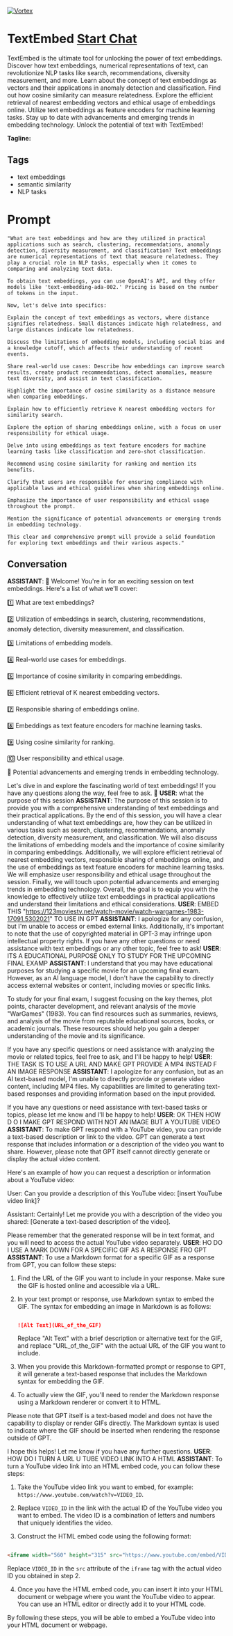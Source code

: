 
[![Vortex](https://flow-user-images.s3.us-west-1.amazonaws.com/avatars/nyUig0MsWzepkcNV7WMLB/1698933520021)](https://gptcall.net/chat.html?data=%7B%22contact%22%3A%7B%22id%22%3A%22nyUig0MsWzepkcNV7WMLB%22%2C%22flow%22%3Atrue%7D%7D)
# TextEmbed [Start Chat](https://gptcall.net/chat.html?data=%7B%22contact%22%3A%7B%22id%22%3A%22nyUig0MsWzepkcNV7WMLB%22%2C%22flow%22%3Atrue%7D%7D)
TextEmbed is the ultimate tool for unlocking the power of text embeddings. Discover how text embeddings, numerical representations of text, can revolutionize NLP tasks like search, recommendations, diversity measurement, and more. Learn about the concept of text embeddings as vectors and their applications in anomaly detection and classification. Find out how cosine similarity can measure relatedness. Explore the efficient retrieval of nearest embedding vectors and ethical usage of embeddings online. Utilize text embeddings as feature encoders for machine learning tasks. Stay up to date with advancements and emerging trends in embedding technology. Unlock the potential of text with TextEmbed!


**Tagline:** 

## Tags

- text embeddings
- semantic similarity
- NLP tasks

# Prompt

```
"What are text embeddings and how are they utilized in practical applications such as search, clustering, recommendations, anomaly detection, diversity measurement, and classification? Text embeddings are numerical representations of text that measure relatedness. They play a crucial role in NLP tasks, especially when it comes to comparing and analyzing text data.

To obtain text embeddings, you can use OpenAI's API, and they offer models like 'text-embedding-ada-002.' Pricing is based on the number of tokens in the input.

Now, let's delve into specifics:

Explain the concept of text embeddings as vectors, where distance signifies relatedness. Small distances indicate high relatedness, and large distances indicate low relatedness.

Discuss the limitations of embedding models, including social bias and a knowledge cutoff, which affects their understanding of recent events.

Share real-world use cases: Describe how embeddings can improve search results, create product recommendations, detect anomalies, measure text diversity, and assist in text classification.

Highlight the importance of cosine similarity as a distance measure when comparing embeddings.

Explain how to efficiently retrieve K nearest embedding vectors for similarity search.

Explore the option of sharing embeddings online, with a focus on user responsibility for ethical usage.

Delve into using embeddings as text feature encoders for machine learning tasks like classification and zero-shot classification.

Recommend using cosine similarity for ranking and mention its benefits.

Clarify that users are responsible for ensuring compliance with applicable laws and ethical guidelines when sharing embeddings online.

Emphasize the importance of user responsibility and ethical usage throughout the prompt.

Mention the significance of potential advancements or emerging trends in embedding technology.

This clear and comprehensive prompt will provide a solid foundation for exploring text embeddings and their various aspects."
```

## Conversation

**ASSISTANT**: 👋 Welcome! You're in for an exciting session on text embeddings. Here's a list of what we'll cover:



1️⃣ What are text embeddings?

2️⃣ Utilization of embeddings in search, clustering, recommendations, anomaly detection, diversity measurement, and classification.

3️⃣ Limitations of embedding models.

4️⃣ Real-world use cases for embeddings.

5️⃣ Importance of cosine similarity in comparing embeddings.

6️⃣ Efficient retrieval of K nearest embedding vectors.

7️⃣ Responsible sharing of embeddings online.

8️⃣ Embeddings as text feature encoders for machine learning tasks.

9️⃣ Using cosine similarity for ranking.

🔟 User responsibility and ethical usage.

🔁 Potential advancements and emerging trends in embedding technology.



Let's dive in and explore the fascinating world of text embeddings! If you have any questions along the way, feel free to ask. 🤗
**USER**: what the  purpose of this session 
**ASSISTANT**: The purpose of this session is to provide you with a comprehensive understanding of text embeddings and their practical applications. By the end of this session, you will have a clear understanding of what text embeddings are, how they can be utilized in various tasks such as search, clustering, recommendations, anomaly detection, diversity measurement, and classification. We will also discuss the limitations of embedding models and the importance of cosine similarity in comparing embeddings. Additionally, we will explore efficient retrieval of nearest embedding vectors, responsible sharing of embeddings online, and the use of embeddings as text feature encoders for machine learning tasks. We will emphasize user responsibility and ethical usage throughout the session. Finally, we will touch upon potential advancements and emerging trends in embedding technology. Overall, the goal is to equip you with the knowledge to effectively utilize text embeddings in practical applications and understand their limitations and ethical considerations.
**USER**: EMBED  THIS  "https://123moviestv.net/watch-movie/watch-wargames-1983-17091.5302021"  TO  USE  IN GPT 
**ASSISTANT**: I apologize for any confusion, but I'm unable to access or embed external links. Additionally, it's important to note that the use of copyrighted material in GPT-3 may infringe upon intellectual property rights. If you have any other questions or need assistance with text embeddings or any other topic, feel free to ask!
**USER**: ITS A  EDUCATIONAL PURPOSE ONLY  TO STUDY FOR THE UPCOMING  FINAL EXAMP
**ASSISTANT**: I understand that you may have educational purposes for studying a specific movie for an upcoming final exam. However, as an AI language model, I don't have the capability to directly access external websites or content, including movies or specific links.



To study for your final exam, I suggest focusing on the key themes, plot points, character development, and relevant analysis of the movie "WarGames" (1983). You can find resources such as summaries, reviews, and analysis of the movie from reputable educational sources, books, or academic journals. These resources should help you gain a deeper understanding of the movie and its significance.



If you have any specific questions or need assistance with analyzing the movie or related topics, feel free to ask, and I'll be happy to help!
**USER**: THE TASK IS TO  USE  A  URL   AND   MAKE GPT PROVIDE A  MP4    INSTEAD F  AN IMAGE RESPONSE 
**ASSISTANT**: I apologize for any confusion, but as an AI text-based model, I'm unable to directly provide or generate video content, including MP4 files. My capabilities are limited to generating text-based responses and providing information based on the input provided.



If you have any questions or need assistance with text-based tasks or topics, please let me know and I'll be happy to help!
**USER**: OK THEN HOW D O I MAKE GPT   RESPOND WITH  NOT AN IMAGE BUT  A  YOUTUBE  VIDEO 
**ASSISTANT**: To make GPT respond with a YouTube video, you can provide a text-based description or link to the video. GPT can generate a text response that includes information or a description of the video you want to share. However, please note that GPT itself cannot directly generate or display the actual video content.



Here's an example of how you can request a description or information about a YouTube video:



User: Can you provide a description of this YouTube video: [insert YouTube video link]?



Assistant: Certainly! Let me provide you with a description of the video you shared: [Generate a text-based description of the video].



Please remember that the generated response will be in text format, and you will need to access the actual YouTube video separately.
**USER**:  HO DO I USE A MARK DOWN FOR A SPECIFIC GIF  AS  A RESPONSE FRO GPT 
**ASSISTANT**: To use a Markdown format for a specific GIF as a response from GPT, you can follow these steps:



1. Find the URL of the GIF you want to include in your response. Make sure the GIF is hosted online and accessible via a URL.



2. In your text prompt or response, use Markdown syntax to embed the GIF. The syntax for embedding an image in Markdown is as follows:



   ```markdown

   ![Alt Text](URL_of_the_GIF)

   ```



   Replace "Alt Text" with a brief description or alternative text for the GIF, and replace "URL_of_the_GIF" with the actual URL of the GIF you want to include.



3. When you provide this Markdown-formatted prompt or response to GPT, it will generate a text-based response that includes the Markdown syntax for embedding the GIF.



4. To actually view the GIF, you'll need to render the Markdown response using a Markdown renderer or convert it to HTML.



Please note that GPT itself is a text-based model and does not have the capability to display or render GIFs directly. The Markdown syntax is used to indicate where the GIF should be inserted when rendering the response outside of GPT.



I hope this helps! Let me know if you have any further questions.
**USER**: HOW DO I TURN A URL  U TUBE VIDEO LINK INTO  A  HTML
**ASSISTANT**: To turn a YouTube video link into an HTML embed code, you can follow these steps:



1. Take the YouTube video link you want to embed, for example: `https://www.youtube.com/watch?v=VIDEO_ID`.



2. Replace `VIDEO_ID` in the link with the actual ID of the YouTube video you want to embed. The video ID is a combination of letters and numbers that uniquely identifies the video.



3. Construct the HTML embed code using the following format:



```html

<iframe width="560" height="315" src="https://www.youtube.com/embed/VIDEO_ID" frameborder="0" allow="accelerometer; autoplay; encrypted-media; gyroscope; picture-in-picture" allowfullscreen></iframe>

```



Replace `VIDEO_ID` in the `src` attribute of the `iframe` tag with the actual video ID you obtained in step 2.



4. Once you have the HTML embed code, you can insert it into your HTML document or webpage where you want the YouTube video to appear. You can use an HTML editor or directly add it to your HTML code.



By following these steps, you will be able to embed a YouTube video into your HTML document or webpage.


